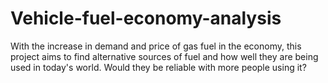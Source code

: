 # Vehicle-fuel-economy-analysis

With the increase in demand and price of gas fuel in the economy, this project aims to find alternative sources of fuel and how well they are being used in today's world.
Would they be reliable with more people using it?
